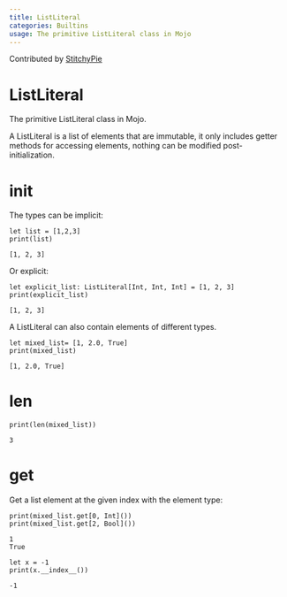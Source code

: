```yaml
---
title: ListLiteral
categories: Builtins
usage: The primitive ListLiteral class in Mojo
---
```


Contributed by [StitchyPie](https://github.com/StitchyPie)

# ListLiteral
The primitive ListLiteral class in Mojo.

A ListLiteral is a list of elements that are immutable, it only includes getter methods for accessing elements, nothing can be modified post-initialization.

# init
The types can be implicit:


```mojo
let list = [1,2,3]
print(list)
```

    [1, 2, 3]


Or explicit:


```mojo
let explicit_list: ListLiteral[Int, Int, Int] = [1, 2, 3]
print(explicit_list)
```

    [1, 2, 3]


A ListLiteral can also contain elements of different types.


```mojo
let mixed_list= [1, 2.0, True]
print(mixed_list)
```

    [1, 2.0, True]


# len


```mojo
print(len(mixed_list))
```

    3


# get

Get a list element at the given index with the element type:


```mojo
print(mixed_list.get[0, Int]())
print(mixed_list.get[2, Bool]())
```

    1
    True



```mojo
let x = -1
print(x.__index__())
```

    -1

